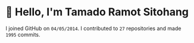 # :wave: Hello, I'm Tamado Ramot Sitohang

I joined GitHub on `04/05/2014`. I contributed to `27` repositories and made `1995` commits.
